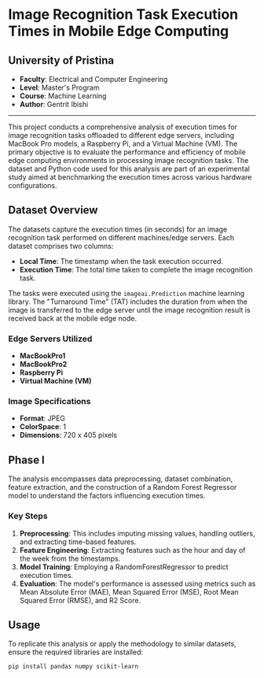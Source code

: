# Image Recognition Task Execution Times in Mobile Edge Computing

## University of Pristina
- **Faculty**: Electrical and Computer Engineering
- **Level**: Master's Program
- **Course**: Machine Learning
- **Author**: Gentrit Ibishi

---

This project conducts a comprehensive analysis of execution times for image recognition tasks offloaded to different edge servers, including MacBook Pro models, a Raspberry Pi, and a Virtual Machine (VM). The primary objective is to evaluate the performance and efficiency of mobile edge computing environments in processing image recognition tasks. The dataset and Python code used for this analysis are part of an experimental study aimed at benchmarking the execution times across various hardware configurations.

## Dataset Overview

The datasets capture the execution times (in seconds) for an image recognition task performed on different machines/edge servers. Each dataset comprises two columns:
- **Local Time**: The timestamp when the task execution occurred.
- **Execution Time**: The total time taken to complete the image recognition task.

The tasks were executed using the `imageai.Prediction` machine learning library. The "Turnaround Time" (TAT) includes the duration from when the image is transferred to the edge server until the image recognition result is received back at the mobile edge node.

### Edge Servers Utilized
- **MacBookPro1**
- **MacBookPro2**
- **Raspberry Pi**
- **Virtual Machine (VM)**

### Image Specifications
- **Format**: JPEG
- **ColorSpace**: 1
- **Dimensions**: 720 x 405 pixels

## Phase I

The analysis encompasses data preprocessing, dataset combination, feature extraction, and the construction of a Random Forest Regressor model to understand the factors influencing execution times. 

### Key Steps
1. **Preprocessing**: This includes imputing missing values, handling outliers, and extracting time-based features.
2. **Feature Engineering**: Extracting features such as the hour and day of the week from the timestamps.
3. **Model Training**: Employing a RandomForestRegressor to predict execution times.
4. **Evaluation**: The model's performance is assessed using metrics such as Mean Absolute Error (MAE), Mean Squared Error (MSE), Root Mean Squared Error (RMSE), and R2 Score.

## Usage

To replicate this analysis or apply the methodology to similar datasets, ensure the required libraries are installed:

```bash
pip install pandas numpy scikit-learn
